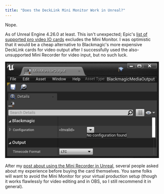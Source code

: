 ```yaml
---
title: "Does the DeckLink Mini Monitor Work in Unreal?"
---
```


Nope.

As of Unreal Engine 4.26.0 at least. This isn't unexpected; Epic's [list of supported pro video IO cards](https://docs.unrealengine.com/en-US/WorkingWithMedia/ProVideoIO/BlackmagicIOReference/index.html) excludes the Mini Monitor. I was optimistic that it would be a cheap alternative to Blackmagic's more expensive DeckLink cards for video output after I successfully used the also-unsupported Mini Recorder for video input, but no such luck.

![DeckLink Mini Mini](/images/blackmagicmediaoutput-no-configuration-found.png)

After my [post about using the Mini Recorder in Unreal](/2020/05/15/unreal-engine-video-input), several people asked about my experience before buying the card themselves. You same folks will want to avoid the Mini Monitor for your virtual production setup (though it works flawlessly for video editing and in OBS, so I still recommend it in general).
